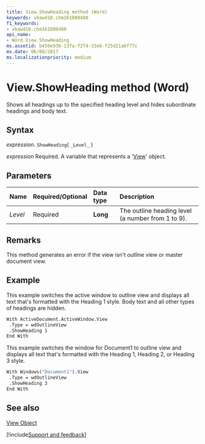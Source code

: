 ```yaml
---
title: View.ShowHeading method (Word)
keywords: vbawd10.chm161808488
f1_keywords:
- vbawd10.chm161808488
api_name:
- Word.View.ShowHeading
ms.assetid: b459e936-13fa-f2f4-33e6-f25d21a6f77c
ms.date: 06/08/2017
ms.localizationpriority: medium
---
```



# View.ShowHeading method (Word)

Shows all headings up to the specified heading level and hides subordinate headings and body text.


## Syntax

_expression_. `ShowHeading`( `_Level_` )

_expression_ Required. A variable that represents a '[View](Word.View.md)' object.


## Parameters



|Name|Required/Optional|Data type|Description|
|:-----|:-----|:-----|:-----|
| _Level_|Required| **Long**|The outline heading level (a number from 1 to 9).|

## Remarks

This method generates an error if the view isn't outline view or master document view.


## Example

This example switches the active window to outline view and displays all text that's formatted with the Heading 1 style. Body text and all other types of headings are hidden.


```vb
With ActiveDocument.ActiveWindow.View 
 .Type = wdOutlineView 
 .ShowHeading 1 
End With
```

This example switches the window for Document1 to outline view and displays all text that's formatted with the Heading 1, Heading 2, or Heading 3 style.




```vb
With Windows("Document1").View 
 .Type = wdOutlineView 
 .ShowHeading 3 
End With
```


## See also


[View Object](Word.View.md)

[!include[Support and feedback](~/includes/feedback-boilerplate.md)]